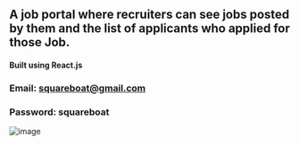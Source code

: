 ## A job portal where recruiters can see jobs posted by them and the list of applicants who applied for those Job.
#### Built using React.js 

### Email: squareboat@gmail.com
### Password: squareboat



![image](https://user-images.githubusercontent.com/65185652/215739777-5d56bfb2-a85e-4747-8540-6b572e685374.png)
